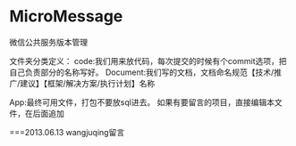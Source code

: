 MicroMessage
============

微信公共服务版本管理

文件夹分类定义：
code:我们用来放代码，每次提交的时候有个commit选项，把自己负责部分的名称写好。
Document:我们写的文档，文档命名规范【技术/推广/建议】【框架/解决方案/执行计划】名称

App:最终可用文件，打包不要放sql进去。
如果有要留言的项目，直接编辑本文件，在后面追加

===2013.06.13 wangjuqing留言
